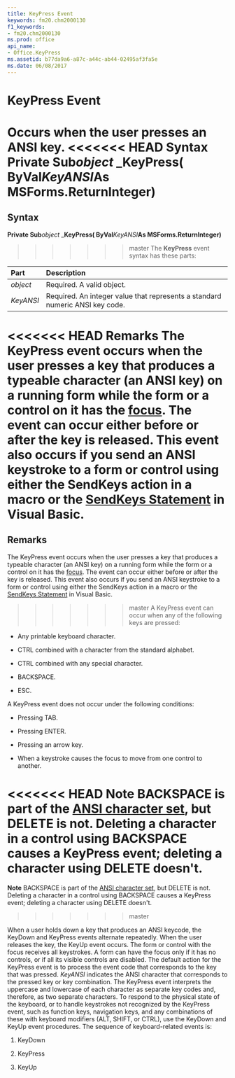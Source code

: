 ```yaml
---
title: KeyPress Event
keywords: fm20.chm2000130
f1_keywords:
- fm20.chm2000130
ms.prod: office
api_name:
- Office.KeyPress
ms.assetid: b77da9a6-a87c-a44c-ab44-02495af3fa5e
ms.date: 06/08/2017
---
```



# KeyPress Event



Occurs when the user presses an ANSI key.
<<<<<<< HEAD
 **Syntax**
 **Private Sub**_object_ _**KeyPress( ByVal**_KeyANSI_**As MSForms.ReturnInteger)**
=======

## Syntax

**Private Sub**_object_ _**KeyPress( ByVal**_KeyANSI_**As MSForms.ReturnInteger)**
>>>>>>> master
The  **KeyPress** event syntax has these parts:


|**Part**|**Description**|
|:-----|:-----|
| _object_|Required. A valid object.|
| _KeyANSI_|Required. An integer value that represents a standard numeric ANSI key code.|

<<<<<<< HEAD
 **Remarks**
The KeyPress event occurs when the user presses a key that produces a typeable character (an ANSI key) on a running form while the form or a control on it has the [focus](../../Glossary/vbe-glossary.md). The event can occur either before or after the key is released. This event also occurs if you send an ANSI keystroke to a form or control using either the SendKeys action in a macro or the [SendKeys Statement](../../Glossary/vbe-glossary.md) in Visual Basic.
=======
## Remarks

The KeyPress event occurs when the user presses a key that produces a typeable character (an ANSI key) on a running form while the form or a control on it has the [focus](../../Glossary/vbe-glossary.md#focus). The event can occur either before or after the key is released. This event also occurs if you send an ANSI keystroke to a form or control using either the SendKeys action in a macro or the [SendKeys Statement](./sendkeys-statement.md) in Visual Basic.
>>>>>>> master
A KeyPress event can occur when any of the following keys are pressed:


- Any printable keyboard character.
    
- CTRL combined with a character from the standard alphabet.
    
- CTRL combined with any special character.
    
- BACKSPACE.
    
- ESC.
    

A KeyPress event does not occur under the following conditions:


- Pressing TAB.
    
- Pressing ENTER.
    
- Pressing an arrow key.
    
- When a keystroke causes the focus to move from one control to another.
    


<<<<<<< HEAD
 **Note**  BACKSPACE is part of the [ANSI character set](../../Glossary/vbe-glossary.md), but DELETE is not. Deleting a character in a control using BACKSPACE causes a KeyPress event; deleting a character using DELETE doesn't.
=======
 **Note**  BACKSPACE is part of the [ANSI character set](../../Glossary/vbe-glossary.md#ansi-character-set), but DELETE is not. Deleting a character in a control using BACKSPACE causes a KeyPress event; deleting a character using DELETE doesn't.
>>>>>>> master

When a user holds down a key that produces an ANSI keycode, the KeyDown and KeyPress events alternate repeatedly. When the user releases the key, the KeyUp event occurs. The form or control with the focus receives all keystrokes. A form can have the focus only if it has no controls, or if all its visible controls are disabled.
The default action for the KeyPress event is to process the event code that corresponds to the key that was pressed.  _KeyANSI_ indicates the ANSI character that corresponds to the pressed key or key combination. The KeyPress event interprets the uppercase and lowercase of each character as separate key codes and, therefore, as two separate characters.
To respond to the physical state of the keyboard, or to handle keystrokes not recognized by the KeyPress event, such as function keys, navigation keys, and any combinations of these with keyboard modifiers (ALT, SHIFT, or CTRL), use the KeyDown and KeyUp event procedures.
The sequence of keyboard-related events is:


1. KeyDown
    
2. KeyPress
    
3. KeyUp
    


